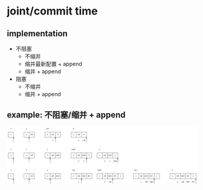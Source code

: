 # joint/commit time

## implementation

- 不阻塞
  - 不缩并
  - 缩并最新配置 + append
  - 缩并 + append
- 阻塞
  - 不缩并
  - 缩并 + append

## example: 不阻塞/缩并 + append

![](8/1.png)

